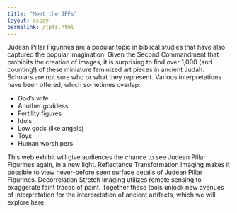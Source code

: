 ```yaml
---
title: "Meet the JPFs"
layout: essay
permalink: /jpfs.html
---
```


Judean Pillar Figurines are a popular topic in biblical studies that have also captured the popular imagination. Given the Second Commandment that prohibits the creation of images, it is surprising to find over 1,000 (and counting!) of these miniature feminized art pieces in ancient Judah. Scholars are not sure who or what they represent. Various interpretations have been offered, which sometimes overlap:

- God’s wife
- Another goddess
- Fertility figures
- Idols
- Low gods (like angels)
- Toys
- Human worshipers 

This web exhibit will give audiences the chance to see Judean Pillar Figurines again, in a new light. Reflectance Transformation Imaging makes it possible to view never-before seen surface details of Judean Pillar Figurines. Decorrelation Stretch imaging utilizes remote sensing to exaggerate faint traces of paint. Together these tools unlock new avenues of interpretation for the interpretation of ancient artifacts, which we will explore here.